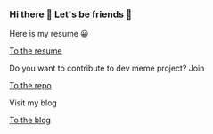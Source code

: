 ### Hi there 👋 Let's be friends 💖

Here is my resume 😀

[To the resume](https://www.notion.so/beforeanythingelse/Resume-a094c806477e43028150d644349bb07c)

Do you want to contribute to dev meme project? Join

[To the repo](https://github.com/AnnaBaeTofuMom/DevMemes)

Visit my blog

[To the blog](https://ios-developer-storage.tistory.com/)

